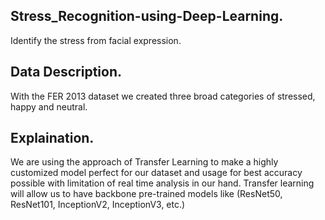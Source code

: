 ## Stress_Recognition-using-Deep-Learning.

   Identify the stress from facial expression.
   
 ## Data Description.
 
  With the FER 2013 dataset we created three broad categories of stressed, happy and neutral.

## Explaination.

  We are using the approach of Transfer Learning to make a highly customized model perfect for our dataset and usage for best accuracy possible with limitation of real     time analysis in our hand. Transfer learning will allow us to have backbone pre-trained models like (ResNet50, ResNet101, InceptionV2, InceptionV3, etc.)
